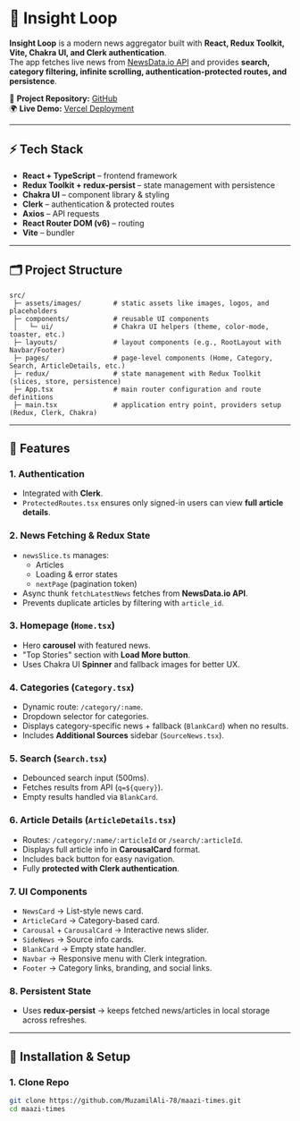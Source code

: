 # 📰 Insight Loop  

**Insight Loop** is a modern news aggregator built with **React, Redux Toolkit, Vite, Chakra UI, and Clerk authentication**.  
The app fetches live news from [NewsData.io API](https://newsdata.io/) and provides **search, category filtering, infinite scrolling, authentication-protected routes, and persistence**.  

🔗 **Project Repository:** [GitHub](https://github.com/MuzamilAli-78/maazi-times.git)  
🌍 **Live Demo:** [Vercel Deployment](https://maazi-times.vercel.app/)  

---

## ⚡ Tech Stack
- **React + TypeScript** – frontend framework  
- **Redux Toolkit + redux-persist** – state management with persistence  
- **Chakra UI** – component library & styling  
- **Clerk** – authentication & protected routes  
- **Axios** – API requests  
- **React Router DOM (v6)** – routing  
- **Vite** – bundler  

---

## 🗂️ Project Structure
```
src/
 ├─ assets/images/        # static assets like images, logos, and placeholders
 ├─ components/           # reusable UI components
 │   └─ ui/               # Chakra UI helpers (theme, color-mode, toaster, etc.)
 ├─ layouts/              # layout components (e.g., RootLayout with Navbar/Footer)
 ├─ pages/                # page-level components (Home, Category, Search, ArticleDetails, etc.)
 ├─ redux/                # state management with Redux Toolkit (slices, store, persistence)
 ├─ App.tsx               # main router configuration and route definitions
 ├─ main.tsx              # application entry point, providers setup (Redux, Clerk, Chakra)
```

---

## 🔑 Features

### 1. **Authentication**
- Integrated with **Clerk**.  
- `ProtectedRoutes.tsx` ensures only signed-in users can view **full article details**.  

### 2. **News Fetching & Redux State**
- `newsSlice.ts` manages:  
  - Articles  
  - Loading & error states  
  - `nextPage` (pagination token)  
- Async thunk `fetchLatestNews` fetches from **NewsData.io API**.  
- Prevents duplicate articles by filtering with `article_id`.  

### 3. **Homepage (`Home.tsx`)**
- Hero **carousel** with featured news.  
- "Top Stories" section with **Load More button**.  
- Uses Chakra UI **Spinner** and fallback images for better UX.  

### 4. **Categories (`Category.tsx`)**
- Dynamic route: `/category/:name`.  
- Dropdown selector for categories.  
- Displays category-specific news + fallback (`BlankCard`) when no results.  
- Includes **Additional Sources** sidebar (`SourceNews.tsx`).  

### 5. **Search (`Search.tsx`)**
- Debounced search input (500ms).  
- Fetches results from API (`q=${query}`).  
- Empty results handled via `BlankCard`.  

### 6. **Article Details (`ArticleDetails.tsx`)**
- Routes: `/category/:name/:articleId` or `/search/:articleId`.  
- Displays full article info in **CarousalCard** format.  
- Includes back button for easy navigation.  
- Fully **protected with Clerk authentication**.  

### 7. **UI Components**
- `NewsCard` → List-style news card.  
- `ArticleCard` → Category-based card.  
- `Carousal` + `CarousalCard` → Interactive news slider.  
- `SideNews` → Source info cards.  
- `BlankCard` → Empty state handler.  
- `Navbar` → Responsive menu with Clerk integration.  
- `Footer` → Category links, branding, and social links.  

### 8. **Persistent State**
- Uses **redux-persist** → keeps fetched news/articles in local storage across refreshes.  

---

## 🔧 Installation & Setup

### 1. Clone Repo
```sh
git clone https://github.com/MuzamilAli-78/maazi-times.git
cd maazi-times

